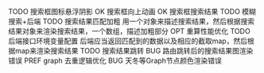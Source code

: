 TODO 搜索框图标悬浮阴影
OK 搜索框向上动画
OK 搜索框搜索结果
TODO 模糊搜索+后端
TODO 搜索结果匹配加粗
    用一个对象来描述搜索结果，然后根据搜索结果对象来渲染搜索结果，一个数组，描述加粗部分
    OPT 重算性能优化
    TODO 后端接口环境变量配置
    后端应当返回匹配到的数据以及相应的截取map，然后根据map来渲染搜索结果
TODO 搜索结果跳转
BUG 路由跳转后的搜索结果图渲染错误
PREF graph 去重逻辑优化
BUG 天冬等Graph节点颜色渲染错误